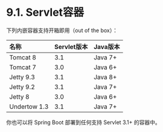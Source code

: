 # 9.1. Servlet容器

下列内嵌容器支持开箱即用（out of the box）：

| 名称 | Servlet版本 | Java版本 |
| :--- | :--- | :--- |
| Tomcat 8 | 3.1 | Java 7+ |
| Tomcat 7 | 3.0 | Java 6+ |
| Jetty 9.3 | 3.1 | Java 8+ |
| Jetty 9.2 | 3.1 | Java 7+ |
| Jetty 8 | 3.0 | Java 6+ |
| Undertow 1.3 | 3.1 | Java 7+ |

你也可以将 Spring Boot 部署到任何支持 Servlet 3.1+ 的容器中。

